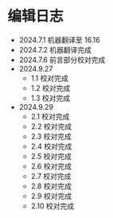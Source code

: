 # 编辑日志

- 2024.7.1 机器翻译至 16.16
- 2024.7.2 机器翻译完成
- 2024.7.6 前言部分校对完成
- 2024.9.27
  - 1.1 校对完成
  - 1.2 校对完成
  - 1.3 校对完成
- 2024.9.29
  - 2.1 校对完成
  - 2.2 校对完成
  - 2.3 校对完成
  - 2.4 校对完成
  - 2.5 校对完成
  - 2.6 校对完成
  - 2.7 校对完成
  - 2.8 校对完成
  - 2.9 校对完成
  - 2.10 校对完成
